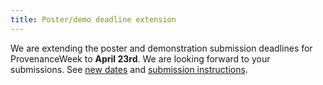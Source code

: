 ```yaml
---
title: Poster/demo deadline extension
---
```


We are extending the poster and demonstration submission deadlines for ProvenanceWeek to **April 23rd**. We are looking forward to your submissions.
See [new dates](https://iitdbgroup.github.io/ProvenanceWeek2021/important_dates.html) and [submission instructions](https://iitdbgroup.github.io/ProvenanceWeek2021/cfp.html).

